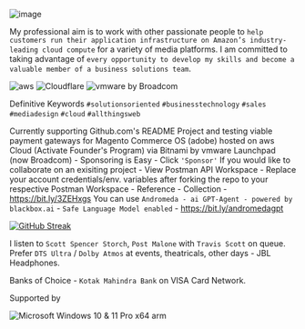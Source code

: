 ![image](https://user-images.githubusercontent.com/27689043/193354205-1b3a760b-83e2-4617-8188-8eb26c1b1d83.png)

My professional aim is to work with other passionate people to `help customers run their application infrastructure on Amazon’s industry-leading cloud compute` for a variety of media platforms. I am committed to taking advantage of `every opportunity to develop my skills and become a valuable member of a business solutions team`. 

![aws](https://img.shields.io/badge/amazon-%23FF9900.svg?style=flat&logo=amazon-aws&logoColor=white&color=FF9900&labelColor=252F3E) ![Cloudflare](https://img.shields.io/badge/Cloudflare-%F38020.svg?style=flat&logo=cloudflare&logoColor=F48120&labelColor=white&color=white) ![vmware by Broadcom](https://img.shields.io/badge/vmware-%607078.svg?style=flat&logo=vmware&logoColor=white&labelColor=0095D3)

Definitive Keywords 
`#solutionsoriented` `#businesstechnology` `#sales` `#mediadesign` `#cloud` `#allthingsweb`

Currently supporting Github.com's README Project and testing viable payment gateways for Magento Commerce OS (adobe) hosted on aws Cloud (Activate Founder's Program) via Bitnami by vmware Launchpad (now Broadcom) - Sponsoring is Easy - Click `'Sponsor'`
If you would like to collaborate on an exisiting project - View Postman API Workspace - Replace your account credentials/env. variables after forking the repo to your respective Postman Workspace - Reference - Collection - https://bit.ly/3ZEHxgs
You can use `Andromeda - ai GPT-Agent - powered by blackbox.ai` - `Safe Language Model enabled` - https://bit.ly/andromedagpt 

[![GitHub Streak](https://streak-stats.demolab.com/?user=dravasp&theme=ocean-gradient)](https://git.io/streak-stats)

I listen to `Scott Spencer Storch`, `Post Malone` with `Travis Scott` on queue. Prefer `DTS Ultra` / `Dolby Atmos` at events, theatricals, other days - JBL Headphones.

Banks of Choice - `Kotak Mahindra Bank` on VISA Card Network.

Supported by 

![Microsoft Windows 10 & 11 Pro x64 arm](https://img.shields.io/badge/Microsoft_Windows-%EE672F.svg?style=flat&logo=windows11&logoColor=0078D4&labelColor=white&color=0078D4)
